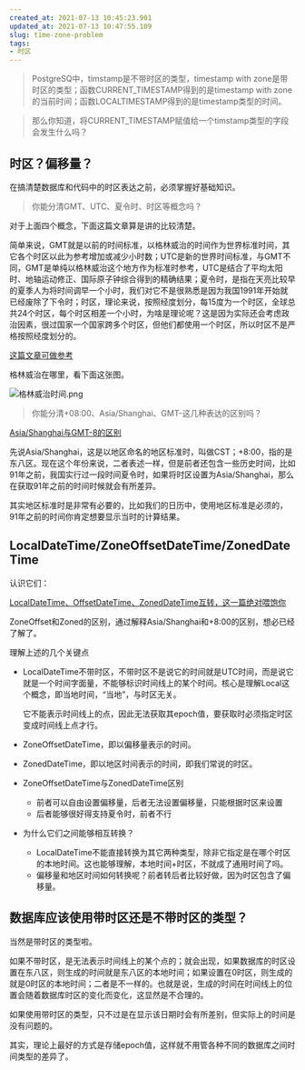 ```yaml
---
created_at: 2021-07-13 10:45:23.901
updated_at: 2021-07-13 10:47:55.109
slug: time-zone-problem
tags:
- 时区
---
```


> PostgreSQ中，timstamp是不带时区的类型，timestamp with zone是带时区的类型；函数CURRENT_TIMESTAMP得到的是timestamp with zone的当前时间；函数LOCALTIMESTAMP得到的是timestamp类型的时间。

> 那么你知道，将CURRENT_TIMESTAMP赋值给一个timstamp类型的字段会发生什么吗？

<!-- more -->

## 时区？偏移量？

在搞清楚数据库和代码中的时区表达之前，必须掌握好基础知识。

> 你能分清GMT、UTC、夏令时、时区等概念吗？

对于上面四个概念，下面这篇文章算是讲的比较清楚。

简单来说，GMT就是以前的时间标准，以格林威治的时间作为世界标准时间，其它各个时区以此为参考增加或减少小时数；UTC是新的世界时间标准，与GMT不同，GMT是单纯以格林威治这个地方作为标准时参考，UTC是结合了平均太阳时、地轴运动修正、国际原子钟综合得到的精确结果；夏令时，是指在天亮比较早的夏季人为将时间调早一个小时，我们对它不是很熟悉是因为我国1991年开始就已经废除了下令时；时区，理论来说，按照经度划分，每15度为一个时区，全球总共24个时区，每个时区相差一个小时，为啥是理论呢？这是因为实际还会考虑政治因素，很过国家一个国家跨多个时区，但他们都使用一个时区，所以时区不是严格按照经度划分的。

[这篇文章可做参考](https://www.cnblogs.com/champyin/p/12767852.html)

格林威治在哪里，看下面这张图。

![格林威治时间.png](1)

> 你能分清+08:00、Asia/Shanghai、GMT-这几种表达的区别吗？

[Asia/Shanghai与GMT-8的区别](https://blog.csdn.net/zjy_love_java/article/details/107704594)

先说Asia/Shanghai，这是以地区命名的地区标准时，叫做CST；+8:00，指的是东八区。现在这个年份来说，二者表述一样，但是前者还包含一些历史时间，比如91年之前，我国实行过一段时间夏令时，如果将时区设置为Asia/Shanghai，那么在获取91年之前的时间时候就会有所差异。

其实地区标准时是非常有必要的，比如我们的日历中，使用地区标准是必须的，91年之前的时间你肯定想要显示当时的计算结果。

## LocalDateTime/ZoneOffsetDateTime/ZonedDateTime

认识它们：

[LocalDateTime、OffsetDateTime、ZonedDateTime互转，这一篇绝对喂饱你](https://segmentfault.com/a/1190000039081645)

ZoneOffset和Zoned的区别，通过解释Asia/Shanghai和+8:00的区别，想必已经了解了。

理解上述的几个关键点

- LocalDateTime不带时区，不带时区不是说它的时间就是UTC时间，而是说它就是一个时间字面量，不能够标识时间线上的某个时间。核心是理解Local这个概念，即当地时间，“当地”，与时区无关。

    它不能表示时间线上的点，因此无法获取其epoch值，要获取时必须指定时区变成时间线上点才行。

- ZoneOffsetDateTime，即以偏移量表示的时间。
- ZonedDateTime，即以地区时间表示的时间，即我们常说的时区。
- ZoneOffsetDateTime与ZonedDateTime区别
    - 前者可以自由设置偏移量，后者无法设置偏移量，只能根据时区来设置
    - 后者能够很好得支持夏令时，前者不行
- 为什么它们之间能够相互转换？
    - LocalDateTime不能直接转换为其它两种类型，除非它指定是在哪个时区的本地时间。这也能够理解，本地时间+时区，不就成了通用时间了吗。
    - 偏移量和地区时间如何转换呢？前者转后者比较好做，因为时区包含了偏移量。

## 数据库应该使用带时区还是不带时区的类型？

当然是带时区的类型啦。

如果不带时区，是无法表示时间线上的某个点的；就会出现，如果数据库的时区设置在东八区，则生成的时间就是东八区的本地时间；如果设置在0时区，则生成的就是0时区的本地时间；二者是不一样的。也就是说，生成的时间在时间线上的位置会随着数据库时区的变化而变化，这显然是不合理的。

如果使用带时区的类型，只不过是在显示该日期时会有所差别，但实际上的时间是没有问题的。

其实，理论上最好的方式是存储epoch值，这样就不用管各种不同的数据库之间时间类型的差异了。